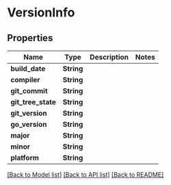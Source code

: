 # VersionInfo

## Properties

Name | Type | Description | Notes
------------ | ------------- | ------------- | -------------
**build_date** | **String** |  | 
**compiler** | **String** |  | 
**git_commit** | **String** |  | 
**git_tree_state** | **String** |  | 
**git_version** | **String** |  | 
**go_version** | **String** |  | 
**major** | **String** |  | 
**minor** | **String** |  | 
**platform** | **String** |  | 

[[Back to Model list]](../README.md#documentation-for-models) [[Back to API list]](../README.md#documentation-for-api-endpoints) [[Back to README]](../README.md)


